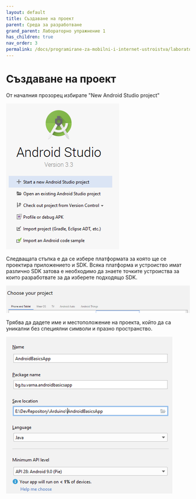 ```yaml
---
layout: default
title: Създаване на проект
parent: Среда за разработване
grand_parent: Лабораторно упражнение 1
has_children: true
nav_order: 3
permalink: /docs/programirane-za-mobilni-i-internet-ustroistva/laboratorno-uprazhnenie-1/androidstudio
---
```

# Създаване на проект

От началния прозорец избирате "New Android Studio project"

![welcome screan](<../../../../assets/image (122).png>)

Следващата стъпка е да се избере платформата за която ще се проектира приложението и SDK. Всяка платформа и устроиство имат различно SDK затова е необходимо да знаете точките устроиства за които разработвате за да изберете подходящо SDK.

![](<../../../../assets/image (101).png>)

Трябва да дадете име и местоположение на проекта, който да са уникални без специялни символи и празно пространство.

![](<../../../../assets/image (106).png>)
